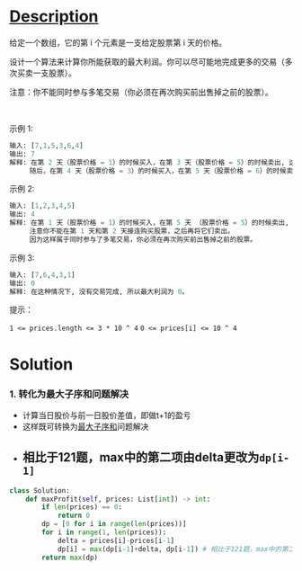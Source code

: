 # [Description](https://leetcode-cn.com/problems/best-time-to-buy-and-sell-stock-ii/)
给定一个数组，它的第 i 个元素是一支给定股票第 i 天的价格。

设计一个算法来计算你所能获取的最大利润。你可以尽可能地完成更多的交易（多次买卖一支股票）。

注意：你不能同时参与多笔交易（你必须在再次购买前出售掉之前的股票）。

 

示例 1:
```python
输入: [7,1,5,3,6,4]
输出: 7
解释: 在第 2 天（股票价格 = 1）的时候买入，在第 3 天（股票价格 = 5）的时候卖出, 这笔交易所能获得利润 = 5-1 = 4 。
     随后，在第 4 天（股票价格 = 3）的时候买入，在第 5 天（股票价格 = 6）的时候卖出, 这笔交易所能获得利润 = 6-3 = 3 。
 ```
示例 2:
```python
输入: [1,2,3,4,5]
输出: 4
解释: 在第 1 天（股票价格 = 1）的时候买入，在第 5 天 （股票价格 = 5）的时候卖出, 这笔交易所能获得利润 = 5-1 = 4 。
     注意你不能在第 1 天和第 2 天接连购买股票，之后再将它们卖出。
     因为这样属于同时参与了多笔交易，你必须在再次购买前出售掉之前的股票。
 ```
示例 3:
```python
输入: [7,6,4,3,1]
输出: 0
解释: 在这种情况下, 没有交易完成, 所以最大利润为 0。
```

提示：

```1 <= prices.length <= 3 * 10 ^ 4```
```0 <= prices[i] <= 10 ^ 4```

# Solution
### 1. 转化为最大子序和问题解决
- 计算当日股价与前一日股价差值，即做t+1的盈亏
- 这样既可转换为[最大子序和](53.%20最大子序和-Easy)问题解决
- 相比于121题，max中的第二项由delta更改为```dp[i-1]```
	- 
```python
class Solution:
    def maxProfit(self, prices: List[int]) -> int:
        if len(prices) == 0:
            return 0
        dp = [0 for i in range(len(prices))]
        for i in range(1, len(prices)):
            delta = prices[i]-prices[i-1]
            dp[i] = max(dp[i-1]+delta, dp[i-1]) # 相比于121题，max中的第二项由delta更改为dp[i-1]
        return max(dp)
```